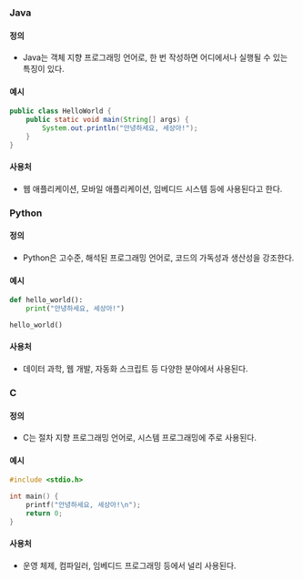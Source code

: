 
### Java

#### 정의
- Java는 객체 지향 프로그래밍 언어로, 한 번 작성하면 어디에서나 실행될 수 있는 특징이 있다.

#### 예시
```java
public class HelloWorld {
    public static void main(String[] args) {
        System.out.println("안녕하세요, 세상아!");
    }
}
```

#### 사용처
- 웹 애플리케이션, 모바일 애플리케이션, 임베디드 시스템 등에 사용된다고 한다.

### Python

#### 정의
- Python은 고수준, 해석된 프로그래밍 언어로, 코드의 가독성과 생산성을 강조한다.

#### 예시
```python
def hello_world():
    print("안녕하세요, 세상아!")

hello_world()
```

#### 사용처
- 데이터 과학, 웹 개발, 자동화 스크립트 등 다양한 분야에서 사용된다.

### C

#### 정의
- C는 절차 지향 프로그래밍 언어로, 시스템 프로그래밍에 주로 사용된다.

#### 예시
```c
#include <stdio.h>

int main() {
    printf("안녕하세요, 세상아!\n");
    return 0;
}
```

#### 사용처
- 운영 체제, 컴파일러, 임베디드 프로그래밍 등에서 널리 사용된다.
